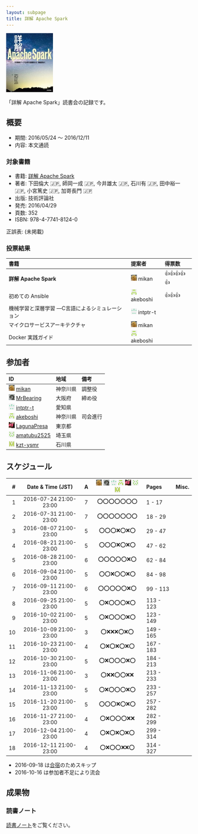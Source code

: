 ```yaml
---
layout: subpage
title: 詳解 Apache Spark
---
```


[![詳解 Apache Spark](/images/cover-spark.jpg)](http://gihyo.jp/book/2016/978-4-7741-8124-0)

「詳解 Apache Spark」読書会の記録です。

## 概要

* 期間: 2016/05/24 ～ 2016/12/11
* 内容: 本文通読

### 対象書籍

* 書籍: [詳解 Apache Spark](http://gihyo.jp/book/2016/978-4-7741-8124-0)
* 著者: 下田倫大 :jp:, 師岡一成 :jp:, 今井雄太 :jp:, 石川有 :jp:, 田中裕一 :jp:, 小宮篤史 :jp:, 加嵜長門 :jp:
* 出版: 技術評論社
* 発売: 2016/04/29
* 頁数: 352
* ISBN: 978-4-7741-8124-0

正誤表: (未掲載)

### 投票結果

| 書籍                                            | 提案者                                      | 得票数             |
|:------------------------------------------------|:--------------------------------------------|:-------------------|
| **詳解 Apache Spark**                           | ![](/images/users/mikan_16.png) mikan       |:+1::+1::+1::+1::+1:|
| 初めての Ansible                                | ![](/images/users/akeboshi_16.png) akeboshi |:+1::+1::+1:        |
| 機械学習と深層学習 ―C言語によるシミュレーション | ![](/images/users/intptr-t_16.png) intptr-t |                    |
| マイクロサービスアーキテクチャ                  | ![](/images/users/mikan_16.png) mikan       |                    |
| Docker 実践ガイド                               | ![](/images/users/akeboshi_16.png) akeboshi |                    |

## 参加者

| ID                                                                                     | 地域     | 備考             |
|:---------------------------------------------------------------------------------------|:---------|:-----------------|
| ![](/images/users/mikan_16.png) [mikan](https://github.com/mikan)                      | 神奈川県 | 調整役           |
| ![](/images/users/MrBearing_16.png) [MrBearing](https://github.com/MrBearing)          | 大阪府   | 締め役           |
| ![](/images/users/intptr-t_16.png) [intptr-t](https://github.com/intptr-t)             | 愛知県   |                  |
| ![](/images/users/akeboshi_16.png) [akeboshi](https://github.com/akeboshi)             | 神奈川県 | 司会進行         |
| ![](/images/users/LagunaPresa_16.png) [LagunaPresa](https://github.com/LagunaPresa)    | 東京都   |                  |
| ![](/images/users/amatubu2525_16.png) [amatubu2525](https://github.com/amatubu2525)    | 埼玉県   |                  |
| ![](/images/users/kzt-ysmr_16.png) [kzt-ysmr](https://github.com/kzt-ysmr)             | 石川県   |                  |

## スケジュール

| # | Date & Time (JST) | A | ![](/images/users/mikan_16.png) ![](/images/users/MrBearing_16.png) ![](/images/users/intptr-t_16.png) ![](/images/users/akeboshi_16.png) ![](/images/users/LagunaPresa_16.png) ![](/images/users/amatubu2525_16.png) ![](/images/users/kzt-ysmr_16.png) | Pages | Misc. |
|---:|:----------------------:|:-:|:------------------------:|:----------|:--------------------|
|  1 | 2016-07-24 21:00-23:00 | 7 | :o::o::o::o::o::o::o: | 1 - 17    |                     |
|  2 | 2016-07-31 21:00-23:00 | 7 | :o::o::o::o::o::o::o: | 18 - 29   |                     |
|  3 | 2016-08-07 21:00-23:00 | 5 | :o::o::o::x::o::x::o: | 29 - 47   |                     |
|  4 | 2016-08-21 21:00-23:00 | 5 | :o::o::o::x::o::x::o: | 47 - 62   |                     |
|  5 | 2016-08-28 21:00-23:00 | 6 | :o::o::o::o::o::x::o: | 62 - 84   |                     |
|  6 | 2016-09-04 21:00-23:00 | 5 | :o::o::x::o::o::x::o: | 84 - 98   |                     |
|  7 | 2016-09-11 21:00-23:00 | 6 | :o::o::o::o::o::x::o: | 99 - 113  |                     |
|  8 | 2016-09-25 21:00-23:00 | 5 | :o::x::o::o::o::x::o: | 113 - 123 |                     |
|  9 | 2016-10-02 21:00-23:00 | 5 | :o::x::o::o::o::x::o: | 123 - 149 |                     |
| 10 | 2016-10-09 21:00-23:00 | 3 | :o::x::x::x::o::x::o: | 149 - 165 |                     |
| 11 | 2016-10-23 21:00-23:00 | 4 | :o::x::o::x::o::x::o: | 167 - 183 |                     |
| 12 | 2016-10-30 21:00-23:00 | 5 | :o::x::o::o::o::x::o: | 184 - 213 |                     |
| 13 | 2016-11-06 21:00-23:00 | 3 | :o::x::x::o::o::x::x: | 213 - 233 |                     |
| 14 | 2016-11-13 21:00-23:00 | 5 | :o::x::o::o::o::x::o: | 233 - 257 |                     |
| 15 | 2016-11-20 21:00-23:00 | 5 | :o::o::o::x::o::x::o: | 257 - 282 |                     |
| 16 | 2016-11-27 21:00-23:00 | 4 | :o::x::o::o::o::x::x: | 282 - 299 |                     |
| 17 | 2016-12-04 21:00-23:00 | 4 | :o::x::o::x::o::x::o: | 299 - 314 |                     |
| 18 | 2016-12-11 21:00-23:00 | 4 | :o::x::o::o::x::x::o: | 314 - 327 |                     |

* 2016-09-18 は[合宿](/event/3-0917camp)のためスキップ
* 2016-10-16 は参加者不足により流会

## 成果物

### 読書ノート

[読書ノート](/note/7-spark)をご覧ください。
